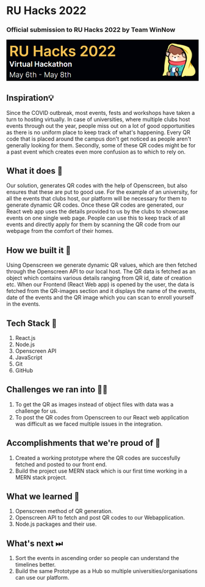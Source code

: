 # RU Hacks 2022
### Official submission to RU Hacks 2022 by Team WinNow

![RU_Hacks](Repository-Assests/Cover.png) 

## Inspiration💡
Since the COVID outbreak, most events, fests and workshops have taken a turn to hosting virtually. In case of universities, where multiple clubs host events through out the year, people miss out on a lot of good opportunities as there is no uniform place to keep track of what's happening. Every QR code that is placed around the campus don't get noticed as people aren't generally looking for them. Secondly, some of these QR codes might be for a past event which creates even more confusion as to which to rely on. 

## What it does 🧭
Our solution, generates QR codes with the help of Openscreen, but also ensures that these are put to good use. For the example of an university, for all the events that clubs host, our platform will be necessary for them to generate dynamic QR codes. Once these QR codes are generated, our React web app uses the details provided to us by the clubs to showcase events on one single web page. People can use this to keep track of all events and directly apply for them by scanning the QR code from our webpage from the comfort of their homes. 

## How we built it 🔧
Using Openscreen we generate dynamic QR values, which are then fetched through the Openscreen API to our local host. The QR data is fetched as an object which contains various details ranging from QR id, date of creation etc. When our Frontend (React Web app) is opened by the user, the data is fetched from the QR-images section and it displays the name of the events, date of the events and the QR image which you can scan to enroll yourself in the events.  

## Tech Stack 🔨
1. React.js
2. Node.js
3. Openscreen API
4. JavaScript
5. Git
6. GitHub

## Challenges we ran into 🏃‍♂️

1. To get the QR as images instead of object files with data was a challenge for us.
2. To post the QR codes from Openscreen to our React web application was difficult as we faced multiple issues in the integration. 

## Accomplishments that we're proud of 🏅
1. Created a working prototype where the QR codes are succesfully fetched and posted to our front end. 
2. Build the project use MERN stack which is our first time working in a MERN stack project. 

## What we learned 🧠
1. Openscreen method of QR generation.
2. Openscreen API to fetch and post QR codes to our Webapplication.
3. Node.js packages and their use. 


## What's next ⏭

1. Sort the events in ascending order so people can understand the timelines better. 
2. Build the same Prototype as a Hub so multiple universities/organisations can use our platform. 
